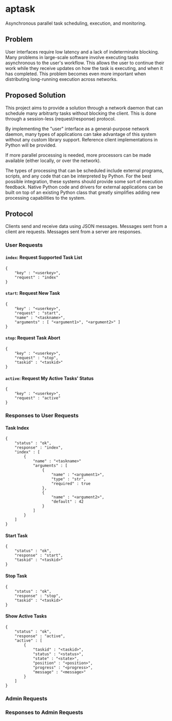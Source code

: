 aptask
======

Asynchronous parallel task scheduling, execution, and monitoring.

Problem
-------

User interfaces require low latency and a lack of indeterminate blocking.
Many problems in large-scale software involve executing tasks asynchronous to
the user's workflow.  This allows the user to continue their work while they
receive updates on how the task is executing, and when it has completed.  This
problem becomes even more important when distributing long-running execution
across networks.

Proposed Solution
-----------------

This project aims to provide a solution through a network daemon that can
schedule many arbitrarty tasks without blocking the client.  This is done
through a session-less (request/response) protocol.

By implementing the "user" interface as a general-purpose network daemon,
many types of applications can take advantage of this system without any
custom library support.  Reference client implementations in Python will be
provided.

If more parallel processing is needed, more processors can be made available
(either locally, or over the network).

The types of processing that can be scheduled include external programs,
scripts, and any code that can be interpreted by Python.  For the best
possible integration, these systems should provide some sort of execution
feedback.  Native Python code and drivers for external applications can be
built on top of an existing Python class that greatly simplifies adding new
processing capabilities to the system.

Protocol
--------

Clients send and receive data using JSON messages.  Messages sent from a
client are requests.  Messages sent from a server are responses.

### User Requests ###

#### `index`: Request Supported Task List ####

    {
        "key" : "<userkey>",
        "request" : "index"
    }

#### `start`: Request New Task ####

    {
        "key" : "<userkey>",
        "request" : "start",
        "name" : "<taskname>",
        "arguments" : [ "<argument1>", "<argument2>" ]
    }

#### `stop`: Request Task Abort ####

    {
        "key" : "<userkey>",
        "request" : "stop",
        "taskid" : "<taskid>"
    }

#### `active`: Request My Active Tasks' Status ####

    {
        "key" : "<userkey>",
        "request" : "active"
    }

### Responses to User Requests ###

#### Task Index ####

    {
        "status" : "ok",
        "response" : "index",
        "index" : [
            {
                "name" : "<taskname>"
                "arguments" : [
                    {
                        "name" : "<argument1>",
                        "type" : "str",
                        "required" : true
                    },
                    {
                        "name" : "<argument2>",
                        "default" : 42
                    }
                ]
            }
        ]
    }

#### Start Task ####

    {
        "status" : "ok",
        "response" : "start",
        "taskid" : "<taskid>"
    }

#### Stop Task ####

    {
        "status" : "ok",
        "response" : "stop",
        "taskid" : "<taskid>"
    }

#### Show Active Tasks ####

    {
        "status" : "ok",
        "response" : "active",
        "active" : [
            {
                "taskid" : "<taskid>",
                "status" : "<status>",
                "state" : "<state>",
                "position" : "<position>",
                "progress" : "<progress>",
                "message" : "<message>"
            }
        ]
    }

### Admin Requests ###

### Responses to Admin Requests ###
